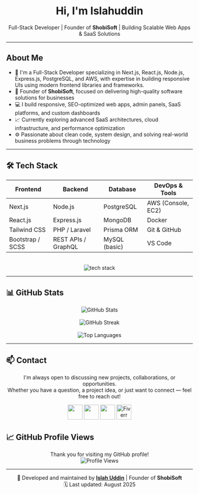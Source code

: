 <h1 align="center">Hi, I'm Islahuddin</h1>

<p align="center">
  Full-Stack Developer | Founder of <strong>ShobiSoft</strong> | Building Scalable Web Apps & SaaS Solutions
</p>

---

## About Me

- 🚀 I'm a Full-Stack Developer specializing in Next.js, React.js, Node.js, Express.js, PostgreSQL, and AWS, with expertise in building responsive UIs using modern frontend libraries and frameworks.
- 🎯 Founder of **ShobiSoft**, focused on delivering high-quality software solutions for businesses
- 💻 I build responsive, SEO-optimized web apps, admin panels, SaaS platforms, and custom dashboards
- 📈 Currently exploring advanced SaaS architectures, cloud infrastructure, and performance optimization
- ⚙️ Passionate about clean code, system design, and solving real-world business problems through technology

---

## 🛠️ Tech Stack

<div align="center">

| Frontend        | Backend             | Database         | DevOps & Tools       |
|-----------------|---------------------|------------------|----------------------|
| Next.js         | Node.js             | PostgreSQL       | AWS (Console, EC2)   |
| React.js        | Express.js          | MongoDB          | Docker               |
| Tailwind CSS    | PHP / Laravel       | Prisma ORM       | Git & GitHub         |
| Bootstrap / SCSS| REST APIs / GraphQL | MySQL (basic)    | VS Code              |

<br/>

  <img src="https://skillicons.dev/icons?i=html,css,scss,js,ts,bootstrap,tailwind,react,nextjs,nodejs,express,php,laravel,postgres,mongodb,prisma,git,github,vscode,docker,aws&perline=10" alt="tech stack"/>

</div>

</div>

---

## 📊 GitHub Stats

<p align="center">
  <img src="https://github-readme-stats.vercel.app/api?username=Islah-Ud-Din&theme=github_dark&show_icons=true&count_private=true" alt="GitHub Stats" />
  <br/><br/>
  <img src="https://github-readme-streak-stats.herokuapp.com?user=Islah-Ud-Din&theme=github-dark-blue&hide_border=false" alt="GitHub Streak" />
  <br/><br/>
  <img src="https://github-readme-stats.vercel.app/api/top-langs/?username=Islah-Ud-Din&layout=compact&theme=github_dark&langs_count=8" alt="Top Languages" />
</p>

---

## 📫 Contact

<p align="center">
  I'm always open to discussing new projects, collaborations, or opportunities. <br/>
  Whether you have a question, a project idea, or just want to connect — feel free to reach out!
</p>

<p align="center">
  <a href="https://www.linkedin.com/in/islahuddindev/" target="_blank"><img src="https://skillicons.dev/icons?i=linkedin" height="40"/></a>
  <a href="https://twitter.com/islahuddindev" target="_blank"><img src="https://skillicons.dev/icons?i=twitter" height="40"/></a>
  <a href="mailto:islahuddindev@gmail.com" target="_blank"><img src="https://skillicons.dev/icons?i=gmail" height="40"/></a>
  <a href="https://www.fiverr.com/s/qDrp5rg" target="_blank">
    <img src="https://cdn.jsdelivr.net/gh/devicons/devicon/icons/fiverr/fiverr-original.svg" alt="Fiverr" height="40"/>
  </a>
</p>


## 📈 GitHub Profile Views

<p align="center">
  Thank you for visiting my GitHub profile! <br/>
  <img src="https://visitcount.itsvg.in/api?id=Islah-Ud-Din&icon=0&color=1" alt="Profile Views"/>
</p>

---

<p align="center">
  🚀 Developed and maintained by <strong><a href="https://github.com/Islah-Ud-Din">Islah Uddin</a></strong> | Founder of <strong>ShobiSoft</strong> <br/>
  🗓️ Last updated: August 2025
</p>
